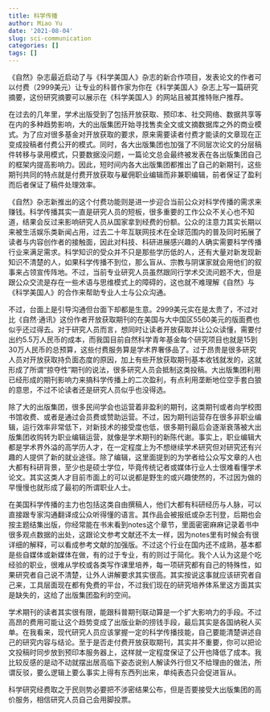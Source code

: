```yaml
---
title: 科学传播
author: Miao Yu
date: '2021-08-04'
slug: sci-communication
categories: []
tags: []
---
```


《自然》杂志最近启动了与《科学美国人》杂志的新合作项目，发表论文的作者可以付费（2999美元）让专业的科普作家为你在《科学美国人》杂志上写一篇研究摘要，这份研究摘要可以展示在《科学美国人》的网站且被其推特账户推荐。

在过去的几年里，学术出版受到了包括开放获取、预印本、社交网络、数据共享等在内的多种趋势影响，大的出版集团开始寻找售卖全文或文摘数据库之外的商业模式。为了应对很多基金对开放获取的要求，原来需要读者付费才能读的文章现在正变成投稿者付费公开的模式。同时，各大出版集团也加强了不同层次论文的分层稿件转移与录用模式，只要数据没问题，一篇论文总会最终被发表在各出版集团自己的框架内提高影响力。因此，短时间内各大出版集团都推出了自己的新期刊，这些期刊共同的特点就是付费开放获取与雇佣职业编辑而非兼职编辑，前者保证了盈利而后者保证了稿件处理效率。

《自然》杂志新推出的这个付费功能则是进一步迎合当前公众对科学传播的需求来赚钱。科学传播其实一直是研究人员的短板，很多重要的工作公众不关心也不知道，结果会反过来影响研究人员从国家拿到经费的份额。公众的注意力其实长期以来被生活娱乐类新闻占用，过去二十年互联网技术在全球范围内的普及同时拓展了读者与内容创作者的接触面，因此对科技、科研进展感兴趣的人确实需要科学传播行业来满足需求。科学知识的受众并不只是那些学历低的人，还有大量对新发现新知识不清楚的人，如果科学传播不到位，那么盲从、宗教与阴谋家就会用他们的叙事来占领宣传阵地。不过，当前专业研究人员虽然跟同行学术交流问题不大，但是跟公众交流是存在一些术语与思维模式上的障碍的，这也就不难理解《自然》与《科学美国人》的合作来帮助专业人士与公众沟通。

不过，台面上是引导沟通但台面下却都是生意。2999美元实在是太贵了，不过对比《自然·通讯》这份作者开放获取期刊的在美国与大中国区5560美元的版面费也似乎还过得去。对于研究人员而言，想同时让读者开放获取并让公众读懂，需要付出约5.5万人民币的成本，而我国目前自然科学青年基金每个研究项目也就是15到30万人民币的总预算，这些付费服务算是学术界奢侈品了。过于昂贵是很多研究人员对开放获取持负面态度的原因，加上有些开放获取期刊基本收钱就发的，这就形成了所谓“掠夺性”期刊的说法，很多研究人员会抵制这类投稿。大出版集团利用已经形成的期刊影响力来搞科学传播上的二次盈利，有点利用垄断地位空手套白狼的意思，不过不论读者还是研究人员似乎也没得选。

除了大的出版集团，很多民间学会也运营着非盈利的期刊，这类期刊或者向学校图书馆收费、或者是通过会员费或赞助运营。不过，因为期刊运营存在很多非职业编辑，运行效率非常低下，对新技术的接受度也低，很多期刊最后会逐渐衰落被大出版集团收购转为职业编辑运营，就像是学术期刊的新陈代谢。事实上，职业编辑大都是学术界外溢的高学历人才，在一定程度上为不想继续学术研究但对研究还有兴趣的人提供了新的就业途径。除了编辑，这里面提到的为学者给公众写文章的人也大都有科研背景，至少也是硕士学位，毕竟传统记者或媒体行业人士很难看懂学术论文。其实这类人才目前市面上的可以说都是野生的或兴趣使然的，不过因为做的早慢慢也就形成了最初的所谓职业人士。

在美国科学传播的主力也包括这类自由撰稿人，他们大都有科研经历与人脉，可以直接跟专家沟通翻译成公众听得懂的语言。其作品会被报纸或杂志刊登，后期也会按主题结集出版，你经常能在书末看到notes这个章节，里面密密麻麻记录着书中很多观点数据的出处，这跟论文参考文献还不太一样，因为notes里有时候会有很详细的解释，可以看成参考文献的加强版。不过这个行业在国内还不成熟，基本都是些自媒体或新媒体在做，有的过于专业，有的则过于简化。我个人认为这是个吃经验的职业，很难从学校或各类写作课里培养，每一项研究都有自己的特殊性，如果研究者自己说不清楚，让外人讲解要求其实很高。其实按说这事就应该研究者自己来，工具层面现在都有免费的平台，不过我们现在的研究培养体系里这方面其实是缺失的，这给了出版集团盈利的空间。

学术期刊的读者其实很有限，能跟科普期刊联动算是一个扩大影响力的手段。不过高昂的费用可能让这个趋势变成了出版业新的捞钱手段，最后其实是各国纳税人买单。在我看来，现代研究人员应该掌握一定的科学传播技能，自己要能清楚讲述自己的研究内容与结论。至于是否走付费开放获取期刊，其实并不重要，你可以把论文投稿时同步放到预印本服务器上，这样就一定程度保证了公开也降低了成本。我比较反感的是动不动就摆出居高临下姿态说别人解读外行但又不给理由的做法，所谓反驳，要么逻辑上要么事实上得有东西列出来，单纯表态只会促进盲从。

科学研究经费取之于民则势必要把不涉密结果公布，但是否要接受大出版集团的高价服务，相信研究人员自己会用脚投票。
